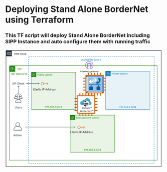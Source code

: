 
# Deploying Stand Alone BorderNet using Terraform 

### This TF script will deploy Stand Alone BorderNet including SIPP Instance and auto configure them with running traffic

<img src="sa-sipp_aws.png"><br>
